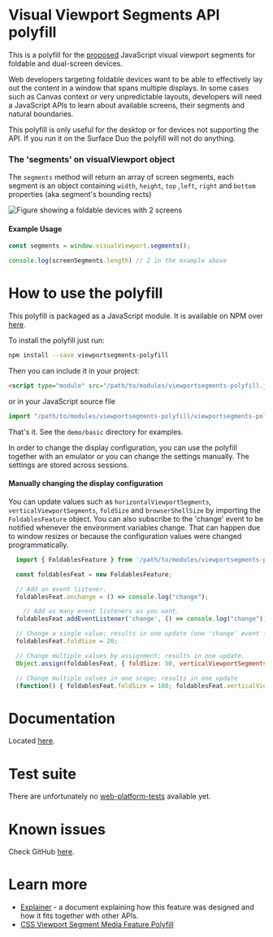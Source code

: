 Visual Viewport Segments API polyfill
===

This is a polyfill for the [proposed](https://wicg.github.io/visual-viewport/#the-visualviewport-interface) JavaScript visual viewport segments for foldable and dual-screen devices.

Web developers targeting foldable devices want to be able to effectively lay out the content in a window that spans multiple displays. In some cases such as Canvas context or very unpredictable layouts, developers will need a JavaScript APIs to learn about available screens, their segments and natural boundaries.

This polyfill is only useful for the desktop or for devices not supporting the API. If you run it on the Surface Duo the polyfill will not do anything.

### The 'segments' on visualViewport object

The `segments` method will return an array of screen segments, each segment is an object containing `width`, `height`, `top` ,`left`, `right` and `bottom` properties (aka segment's bounding rects)

![Figure showing a foldable devices with 2 screens](https://raw.githubusercontent.com/foldable-devices/viewportsegments-polyfill/master/images/screens.png)

#### Example Usage

```js
const segments = window.visualViewport.segments();

console.log(screenSegments.length) // 2 in the example above

```

How to use the polyfill
===

This polyfill is packaged as a JavaScript module. It is available on NPM over [here](https://www.npmjs.com/package/viewportsegments-polyfill).

To install the polyfill just run:

```bash
npm install --save viewportsegments-polyfill
```

Then you can include it in your project:

```html
<script type="module" src="/path/to/modules/viewportsegments-polyfill.js"></script>
```

or in your JavaScript source file

```js
import "/path/to/modules/viewportsegments-polyfill/viewportsegments-polyfill.js";
```

That's it. See the `demo/basic` directory for examples.

In order to change the display configuration, you can use the polyfill together with an emulator or you can change the settings manually. The settings are stored across sessions.

#### Manually changing the display configuration

You can update values such as `horizontalViewportSegments`, `verticalViewportSegments`, `foldSize` and `browserShellSize` by importing the `FoldablesFeature` object. You can also subscribe to the 'change' event to be notified whenever the environment variables change. That can happen due to window resizes or because the configuration values were changed programmatically.

```js
  import { FoldablesFeature } from '/path/to/modules/viewportsegments-polyfill/viewportsegments-polyfill.js';

  const foldablesFeat = new FoldablesFeature;

  // Add an event listener.
  foldablesFeat.onchange = () => console.log("change");

    // Add as many event listeners as you want.
  foldablesFeat.addEventListener('change', () => console.log("change"));

  // Change a single value; results in one update (one 'change' event firing).
  foldablesFeat.foldSize = 20;

  // Change multiple values by assignment; results in one update.
  Object.assign(foldablesFeat, { foldSize: 50, verticalViewportSegments: "2"});

  // Change multiple values in one scope; results in one update
  (function() { foldablesFeat.foldSize = 100; foldablesFeat.verticalViewportSegments = "2" })();
```

Documentation
===
Located [here](https://foldable-devices.github.io/viewportsegments-polyfill/docs/global.html).

Test suite
===

There are unfortunately no [web-platform-tests](https://github.com/w3c/web-platform-tests/) available yet.

Known issues
===

Check GitHub [here](https://github.com/foldable-devices/viewportsegments-polyfill/issues).

Learn more
===

- [Explainer](https://docs.microsoft.com/en-us/dual-screen/web/javascript-viewport-segments) - a document explaining how this feature was designed and how it fits together with other APIs.
- [CSS Viewport Segment Media Feature Polyfill](https://github.com/foldable-devices/viewportsegments-css-polyfill)